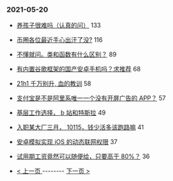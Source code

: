 ### 2021-05-20 
- [养孩子很难吗（认真的问）](https://www.v2ex.com/t/778012) 133
- [币圈各位最近手心出汗了没?](https://www.v2ex.com/t/778035) 116
- [不懂就问。类和函数有什么区别？](https://www.v2ex.com/t/778049) 89
- [有内置谷歌框架的国产安卓手机吗？求推荐](https://www.v2ex.com/t/777997) 68
- [21h1 千万别升, 血的教训](https://www.v2ex.com/t/778047) 58
- [支付宝是不是阿里系唯一一个没有开屏广告的 APP？](https://www.v2ex.com/t/778082) 57
- [基层工作选择， b 站和特斯拉](https://www.v2ex.com/t/778120) 49
- [入职某大厂三月， 10115，钱少活多该跑路嘛](https://www.v2ex.com/t/778019) 41
- [安卓模拟实现 iOS 的动态联网权限](https://www.v2ex.com/t/778021) 37
- [试用期工资竟然可以随便给，只要高于 80%？](https://www.v2ex.com/t/778062) 36 

- [ < 上一页 ](https://github.com/able8/v2ex-hot-record/blob/master/2021-05-19.md) -------- [ 下一页 > ](https://github.com/able8/v2ex-hot-record/blob/master/2021-05-21.md)